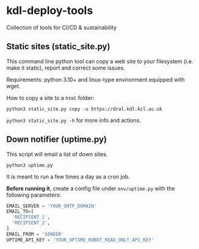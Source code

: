 # kdl-deploy-tools
Collection of tools for CI/CD &amp; sustainability

## Static sites (static_site.py)

This command line python tool can copy a web site to your filesystem (i.e. make it static), report and correct some issues.

Requirements: python 3.10+ and linux-type environment equipped with wget.

How to copy a site to a `html` folder:

`python3 static_site.py copy -u https://dral.kdl.kcl.ac.uk`

`python3 static_site.py -h` for more info and actions.

## Down notifier (uptime.py)

This script will email a list of down sites.

`python3 uptime.py`

It is meant to run a few times a day as a cron job.

**Before running it**, create a config file under `env/uptime.py` with the following parameters:

```python
EMAIL_SERVER = 'YOUR_SMTP_DOMAIN'
EMAIL_TO=[
  'RECIPIENT_1',
  'RECIPIENT_2',
]
EMAIL_FROM = 'SENDER'
UPTIME_API_KEY = 'YOUR_UPTIME_ROBOT_READ_ONLY_API_KEY'
```
